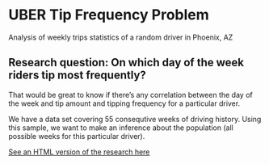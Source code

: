 # UBER Tip Frequency Problem

Analysis of weekly trips statistics of a random driver in Phoenix, AZ

## Research question: On which day of the week riders tip most frequently?

That would be great to know if there’s any correlation between the day of the week and tip amount and tipping frequency for a particular driver.

We have a data set covering 55 consequtive weeks of driving history. Using this sample, we want to make an inference about the population (all possible weeks for this particular driver).

[See an HTML version of the research here](http://vkjet.github.io/UBER/uber.html)
